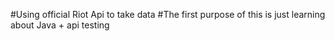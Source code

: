 #Using official Riot Api to take data
#The first purpose of this is just learning about Java + api testing

